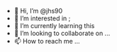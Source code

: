 - 👋 Hi, I’m @jhs90
- 👀 I’m interested in ;
- 🌱 I’m currently learning this
- 💞️ I’m looking to collaborate on ...
- 📫 How to reach me ...

<!---
jhs90/jhs90 is a ✨ special ✨ repository because its `README.md` (this file) appears on your GitHub profile.
You can click the Preview link to take a look at your changes.
--->
